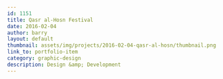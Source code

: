 ```yaml
---
id: 1151
title: Qasr al-Hosn Festival
date: 2016-02-04
author: barry
layout: default
thumbnail: assets/img/projects/2016-02-04-qasr-al-hosn/thumbnail.png
link_to: portfolio-item
category: graphic-design
description: Design &amp; Development
---
```


